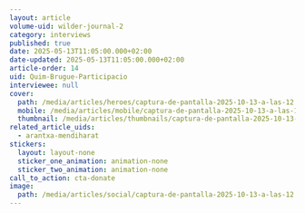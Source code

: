 ```yaml
---
layout: article
volume-uid: wilder-journal-2
category: interviews
published: true
date: 2025-05-13T11:05:00.000+02:00
date-updated: 2025-05-13T11:05:00.000+02:00
article-order: 14
uid: Quim-Brugue-Participacio
interviewee: null
cover:
  path: /media/articles/heroes/captura-de-pantalla-2025-10-13-a-las-12.07.28.png
  mobile: /media/articles/mobile/captura-de-pantalla-2025-10-13-a-las-12.07.28.png
  thumbnail: /media/articles/thumbnails/captura-de-pantalla-2025-10-13-a-las-12.07.28.png
related_article_uids:
  - arantxa-mendiharat
stickers:
  layout: layout-none
  sticker_one_animation: animation-none
  sticker_two_animation: animation-none
call_to_action: cta-donate
image:
  path: /media/articles/social/captura-de-pantalla-2025-10-13-a-las-12.07.28.png
---
```

